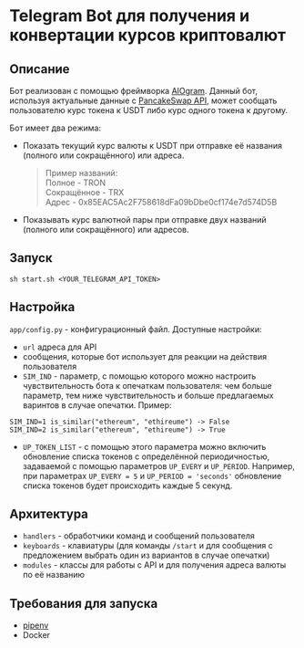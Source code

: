 # Telegram Bot для получения и конвертации курсов криптовалют

## Описание
Бот реализован с помощью фреймворка [AIOgram](https://docs.aiogram.dev/en/latest/index.html).
Данный бот, используя актуальные данные с [PancakeSwap API](http://github.com/pancakeswap/pancake-info-api), может сообщать пользователю курс токена к USDT либо курс одного токена к другому.

Бот имеет два режима:
* Показать текущий курс валюты к USDT при отправке её названия (полного или сокращённого) или адреса.
	> Пример названий:  
	> Полное - TRON  
	> Сокращённое - TRX  
	> Адрес - 0x85EAC5Ac2F758618dFa09bDbe0cf174e7d574D5B  
* Показывать курс валютной пары при отправке двух названий (полного или сокращённого) или адресов.


## Запуск
```
sh start.sh <YOUR_TELEGRAM_API_TOKEN>
```

## Настройка
`app/config.py` - конфигурационный файл.
Доступные настройки:
* `url` адреса для API 
* сообщения, которые бот использует для реакции на действия пользователя 
* `SIM_IND` - параметр, с помощью которого можно настроить чувствительность бота к опечаткам пользователя: чем больше параметр, тем ниже чувствительность и больше предлагаемых варинтов в случае опечатки. Пример:
```
SIM_IND=1 is_similar("ethereum", "ethireume") -> False
SIM_IND=2 is_similar("ethereum", "ethireume") -> True 
```
* `UP_TOKEN_LIST` - с помощью этого параметра можно включить обновление списка токенов с определённой периодичностью, задаваемой с помощью параметров `UP_EVERY` и `UP_PERIOD`. Например, при параметрах `UP_EVERY = 5` и `UP_PERIOD = 'seconds'` обновление списка токенов будет происходить каждые 5 секунд.

## Архитектура
* `handlers` - обработчики команд и сообщений пользователя
* `keyboards` - клавиатуры (для команды `/start` и для сообщения с предложением выбрать один из вариантов в случае опечатки)
* `modules` - классы для работы с API и для получения адреса валюты по её названию

## Требования для запуска
* [pipenv](https://pypi.org/project/pipenv/)
* Docker

